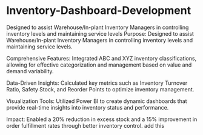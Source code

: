 # Inventory-Dashboard-Development
 Designed to assist Warehouse/In-plant Inventory Managers in controlling inventory levels and maintaining service levels
Purpose: Designed to assist Warehouse/In-plant Inventory Managers in controlling inventory levels and maintaining service levels.

Comprehensive Features: Integrated ABC and XYZ inventory classifications, allowing for effective categorization and management based on value and demand variability.

Data-Driven Insights: Calculated key metrics such as Inventory Turnover Ratio, Safety Stock, and Reorder Points to optimize inventory management.

Visualization Tools: Utilized Power BI to create dynamic dashboards that provide real-time insights into inventory status and performance.

Impact: Enabled a 20% reduction in excess stock and a 15% improvement in order fulfillment rates through better inventory control. add this
